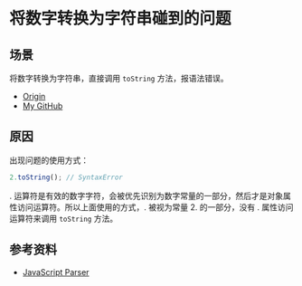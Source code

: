 # 将数字转换为字符串碰到的问题
## 场景
将数字转换为字符串，直接调用 `toString` 方法，报语法错误。


- [Origin][url-origin]
- [My GitHub][url-my-github]

## 原因
出现问题的使用方式：
```javascript
2.toString(); // SyntaxError
```
. 运算符是有效的数字字符，会被优先识别为数字常量的一部分，然后才是对象属性访问运算符。所以上面使用的方式，. 被视为常量 2. 的一部分，没有 . 属性访问运算符来调用 `toString` 方法。

## 参考资料
- [JavaScript Parser](http://esprima.org/demo/parse.html)



[url-origin]:https://github.com/XXHolic/segment/issues/13
[url-my-github]:https://github.com/XXHolic